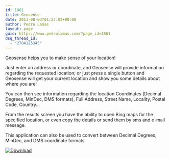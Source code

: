 ```yaml
---
id: 1861
title: Geosense
date: 2013-08-03T01:27:02+00:00
author: Pedro Lamas
layout: page
guid: https://www.pedrolamas.com/?page_id=1861
dsq_thread_id:
  - "2704125345"
---
```

Geosense helps you to make sense of your location!

Just enter an address or coordinate, and Geosense will provide information regarding the requested location; or just press a single button and Geosense will get your current location and show you some details about where you are!

You can then see information regarding the location Coordinates (Decimal Degrees, MinDec, DMS formats), Full Address, Street Name, Locality, Postal Code, Country...

From the results screen you have the ability to open Bing maps for the specified location, or even copy the details or send them by sms and e-mail message.

This application can also be used to convert between Decimal Degrees, MinDec, and DMS coordinate formats.

[![Download](wp-content/uploads/2013/08/258x67_WPS_Download_cyan.png)](http://windowsphone.com/s?appid=7ca9cfea-1b92-4ca4-8559-269936d5361e)
